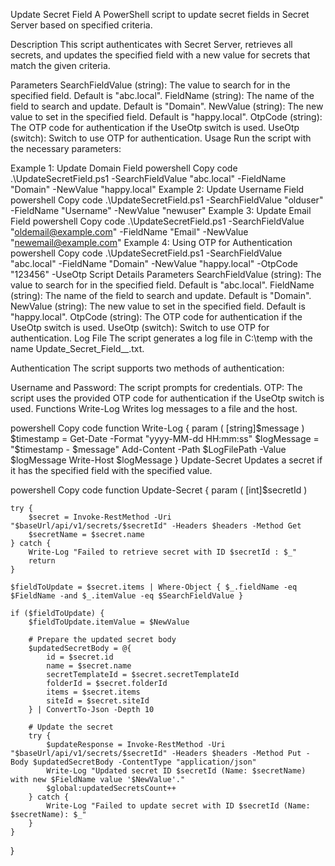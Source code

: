 Update Secret Field
A PowerShell script to update secret fields in Secret Server based on specified criteria.

Description
This script authenticates with Secret Server, retrieves all secrets, and updates the specified field with a new value for secrets that match the given criteria.

Parameters
SearchFieldValue (string): The value to search for in the specified field. Default is "abc.local".
FieldName (string): The name of the field to search and update. Default is "Domain".
NewValue (string): The new value to set in the specified field. Default is "happy.local".
OtpCode (string): The OTP code for authentication if the UseOtp switch is used.
UseOtp (switch): Switch to use OTP for authentication.
Usage
Run the script with the necessary parameters:

Example 1: Update Domain Field
powershell
Copy code
.\UpdateSecretField.ps1 -SearchFieldValue "abc.local" -FieldName "Domain" -NewValue "happy.local"
Example 2: Update Username Field
powershell
Copy code
.\UpdateSecretField.ps1 -SearchFieldValue "olduser" -FieldName "Username" -NewValue "newuser"
Example 3: Update Email Field
powershell
Copy code
.\UpdateSecretField.ps1 -SearchFieldValue "oldemail@example.com" -FieldName "Email" -NewValue "newemail@example.com"
Example 4: Using OTP for Authentication
powershell
Copy code
.\UpdateSecretField.ps1 -SearchFieldValue "abc.local" -FieldName "Domain" -NewValue "happy.local" -OtpCode "123456" -UseOtp
Script Details
Parameters
SearchFieldValue (string): The value to search for in the specified field. Default is "abc.local".
FieldName (string): The name of the field to search and update. Default is "Domain".
NewValue (string): The new value to set in the specified field. Default is "happy.local".
OtpCode (string): The OTP code for authentication if the UseOtp switch is used.
UseOtp (switch): Switch to use OTP for authentication.
Log File
The script generates a log file in C:\temp with the name Update_Secret_Field_<FieldName>_<timestamp>.txt.

Authentication
The script supports two methods of authentication:

Username and Password: The script prompts for credentials.
OTP: The script uses the provided OTP code for authentication if the UseOtp switch is used.
Functions
Write-Log
Writes log messages to a file and the host.

powershell
Copy code
function Write-Log {
    param (
        [string]$message
    )
    $timestamp = Get-Date -Format "yyyy-MM-dd HH:mm:ss"
    $logMessage = "$timestamp - $message"
    Add-Content -Path $LogFilePath -Value $logMessage
    Write-Host $logMessage
}
Update-Secret
Updates a secret if it has the specified field with the specified value.

powershell
Copy code
function Update-Secret {
    param (
        [int]$secretId
    )

    try {
        $secret = Invoke-RestMethod -Uri "$baseUrl/api/v1/secrets/$secretId" -Headers $headers -Method Get
        $secretName = $secret.name
    } catch {
        Write-Log "Failed to retrieve secret with ID $secretId : $_"
        return
    }

    $fieldToUpdate = $secret.items | Where-Object { $_.fieldName -eq $FieldName -and $_.itemValue -eq $SearchFieldValue }

    if ($fieldToUpdate) {
        $fieldToUpdate.itemValue = $NewValue

        # Prepare the updated secret body
        $updatedSecretBody = @{
            id = $secret.id
            name = $secret.name
            secretTemplateId = $secret.secretTemplateId
            folderId = $secret.folderId
            items = $secret.items
            siteId = $secret.siteId
        } | ConvertTo-Json -Depth 10

        # Update the secret
        try {
            $updateResponse = Invoke-RestMethod -Uri "$baseUrl/api/v1/secrets/$secretId" -Headers $headers -Method Put -Body $updatedSecretBody -ContentType "application/json"
            Write-Log "Updated secret ID $secretId (Name: $secretName) with new $FieldName value '$NewValue'."
            $global:updatedSecretsCount++
        } catch {
            Write-Log "Failed to update secret with ID $secretId (Name: $secretName): $_"
        }
    }
}

